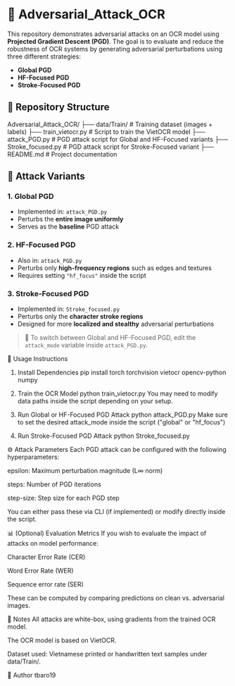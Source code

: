 # 🧨 Adversarial_Attack_OCR

This repository demonstrates adversarial attacks on an OCR model using **Projected Gradient Descent (PGD)**. The goal is to evaluate and reduce the robustness of OCR systems by generating adversarial perturbations using three different strategies:

- **Global PGD**
- **HF-Focused PGD**
- **Stroke-Focused PGD**

## 📁 Repository Structure

Adversarial_Attack_OCR/
├── data/Train/ # Training dataset (images + labels)
├── train_vietocr.py # Script to train the VietOCR model
├── attack_PGD.py # PGD attack script for Global and HF-Focused variants
├── Stroke_focused.py # PGD attack script for Stroke-Focused variant
├── README.md # Project documentation


## 🧪 Attack Variants

### 1. Global PGD

- Implemented in: `attack_PGD.py`
- Perturbs the **entire image uniformly**
- Serves as the **baseline** PGD attack

### 2. HF-Focused PGD

- Also in: `attack_PGD.py`
- Perturbs only **high-frequency regions** such as edges and textures
- Requires setting `"hf_focus"` inside the script

### 3. Stroke-Focused PGD

- Implemented in: `Stroke_focused.py`
- Perturbs only the **character stroke regions**
- Designed for more **localized and stealthy** adversarial perturbations

> 🔁 To switch between Global and HF-Focused PGD, edit the `attack_mode` variable inside `attack_PGD.py`.

🚀 Usage Instructions
1. Install Dependencies
pip install torch torchvision vietocr opencv-python numpy

2. Train the OCR Model
python train_vietocr.py
You may need to modify data paths inside the script depending on your setup.

3. Run Global or HF-Focused PGD Attack
python attack_PGD.py
Make sure to set the desired attack_mode inside the script ("global" or "hf_focus")

4. Run Stroke-Focused PGD Attack
python Stroke_focused.py

⚙️ Attack Parameters
Each PGD attack can be configured with the following hyperparameters:

epsilon: Maximum perturbation magnitude (L∞ norm)

steps: Number of PGD iterations

step-size: Step size for each PGD step

You can either pass these via CLI (if implemented) or modify directly inside the script.

📊 (Optional) Evaluation Metrics
If you wish to evaluate the impact of attacks on model performance:

Character Error Rate (CER)

Word Error Rate (WER)

Sequence error rate (SER)

These can be computed by comparing predictions on clean vs. adversarial images.

📌 Notes
All attacks are white-box, using gradients from the trained OCR model.

The OCR model is based on VietOCR.

Dataset used: Vietnamese printed or handwritten text samples under data/Train/.

👤 Author
tbaro19
